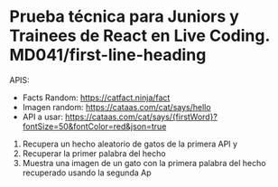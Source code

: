 # Prueba técnica para Juniors y Trainees de React en Live Coding. MD041/first-line-heading

APIS:
- Facts Random: https://catfact.ninja/fact 
- Imagen random: https://cataas.com/cat/says/hello
- API a usar: https://cataas.com/cat/says/{firstWord}?fontSize=50&fontColor=red&json=true

1. Recupera un hecho aleatorio de gatos de la primera API y 
2. Recuperar la primer palabra del hecho
3. Muestra una imagen de un gato con la primera palabra del hecho recuperado usando la segunda Ap
